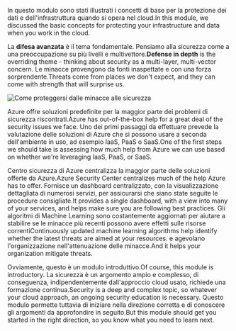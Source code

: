 <span data-ttu-id="1b5f8-101">In questo modulo sono stati illustrati i concetti di base per la protezione dei dati e dell'infrastruttura quando si opera nel cloud.</span><span class="sxs-lookup"><span data-stu-id="1b5f8-101">In this module, we discussed the basic concepts for protecting your infrastructure and data when you work in the cloud.</span></span>

<span data-ttu-id="1b5f8-102">La **difesa avanzata** è il tema fondamentale. Pensiamo alla sicurezza come a una preoccupazione su più livelli e multivettore.</span><span class="sxs-lookup"><span data-stu-id="1b5f8-102">**Defense in depth** is the overriding theme - thinking about security as a multi-layer, multi-vector concern.</span></span> <span data-ttu-id="1b5f8-103">Le minacce provengono da fonti inaspettate e con una forza sorprendente.</span><span class="sxs-lookup"><span data-stu-id="1b5f8-103">Threats come from places we don't expect, and they can come with strength that will surprise us.</span></span>

![Come proteggersi dalle minacce alle sicurezza](../media/6-heading.png)

<span data-ttu-id="1b5f8-105">Azure offre soluzioni predefinite per la maggior parte dei problemi di sicurezza riscontrati.</span><span class="sxs-lookup"><span data-stu-id="1b5f8-105">Azure has out-of-the-box help for a great deal of the security issues we face.</span></span> <span data-ttu-id="1b5f8-106">Uno dei primi passaggi da effettuare prevede la valutazione delle soluzioni di Azure che si possono usare a seconda dell'ambiente in uso, ad esempio IaaS, PaaS o SaaS.</span><span class="sxs-lookup"><span data-stu-id="1b5f8-106">One of the first steps we should take is assessing how much help from Azure we can use based on whether we're leveraging IaaS, PaaS, or SaaS.</span></span>

<span data-ttu-id="1b5f8-107">Centro sicurezza di Azure centralizza la maggior parte delle soluzioni offerte da Azure.</span><span class="sxs-lookup"><span data-stu-id="1b5f8-107">Azure Security Center centralizes much of the help Azure has to offer.</span></span> <span data-ttu-id="1b5f8-108">Fornisce un dashboard centralizzato, con la visualizzazione dettagliata di numerosi servizi, per assicurarsi che siano state seguite le procedure consigliate.</span><span class="sxs-lookup"><span data-stu-id="1b5f8-108">It provides a single dashboard, with a view into many of your services, and helps make sure you are following best practices.</span></span> <span data-ttu-id="1b5f8-109">Gli algoritmi di Machine Learning sono costantemente aggiornati per aiutare a stabilire se le minacce più recenti possono avere effetti sulle risorse correnti</span><span class="sxs-lookup"><span data-stu-id="1b5f8-109">Continuously updated machine learning algorithms help identify whether the latest threats are aimed at your resources.</span></span> <span data-ttu-id="1b5f8-110">e agevolano l'organizzazione nell'attenuazione delle minacce.</span><span class="sxs-lookup"><span data-stu-id="1b5f8-110">And it helps your organization mitigate threats.</span></span>

<span data-ttu-id="1b5f8-111">Ovviamente, questo è un modulo introduttivo.</span><span class="sxs-lookup"><span data-stu-id="1b5f8-111">Of course, this module is introductory.</span></span> <span data-ttu-id="1b5f8-112">La sicurezza è un argomento ampio e complesso, di conseguenza, indipendentemente dall'approccio cloud usato, richiede una formazione continua.</span><span class="sxs-lookup"><span data-stu-id="1b5f8-112">Security is a deep and complex topic, so whatever your cloud approach, an ongoing security education is necessary.</span></span> <span data-ttu-id="1b5f8-113">Questo modulo permette tuttavia di iniziare nella direzione corretta e di conoscere gli argomenti da approfondire in seguito.</span><span class="sxs-lookup"><span data-stu-id="1b5f8-113">But this module should get you started in the right direction, so you know what you need to learn next.</span></span>